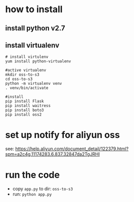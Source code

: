 # how to install

## install python v2.7

## install virtualenv

``` 
# install virtulenv
yum install python-virtualenv

#active virtualenv
mkdir oss-to-s3
cd oss-to-s3
python -m virtualenv venv
. venv/bin/activate

#install 
pip install Flask
pip install waitress
pip install boto3
pip install oss2
```


# set up notify for aliyun oss

see: https://help.aliyun.com/document_detail/122379.html?spm=a2c4g.11174283.6.837.32847da2TgJRHI


# run the code 
- copy `app.py` to dir: `oss-to-s3`
- run: `python app.py`

